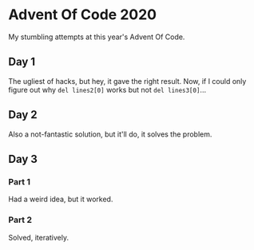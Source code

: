 # Advent Of Code 2020

My stumbling attempts at this year's Advent Of Code.

## Day 1

The ugliest of hacks, but hey, it gave the right result. Now, if I could only figure out why ```del lines2[0]``` works but not ```del lines3[0]```...

## Day 2

Also a not-fantastic solution, but it'll do, it solves the problem.

## Day 3

### Part 1

Had a weird idea, but it worked.

### Part 2

Solved, iteratively.
